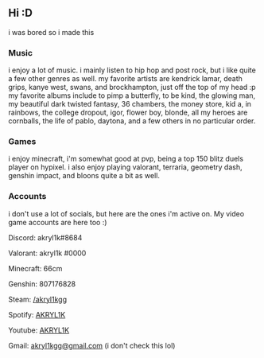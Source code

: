 ## Hi :D
i was bored so i made this

### Music
i enjoy a lot of music. i mainly listen to hip hop and post rock, but i like quite a few other genres as well. my favorite artists are kendrick lamar, death grips, kanye west, swans, and brockhampton, just off the top of my head :p my favorite albums include to pimp a butterfly, to be kind, the glowing man, my beautiful dark twisted fantasy, 36 chambers, the money store, kid a, in rainbows, the college dropout, igor, flower boy, blonde, all my heroes are cornballs, the life of pablo, daytona, and a few others in no particular order.

### Games
i enjoy minecraft, i'm somewhat good at pvp, being a top 150 blitz duels player on hypixel. i also enjoy playing valorant, terraria, geometry dash, genshin impact, and bloons quite a bit as well.

### Accounts
i don't use a lot of socials, but here are the ones i'm active on. My video game accounts are here too :)

Discord: akryl1k#8684

Valorant: akryl1k #0000

Minecraft: 66cm

Genshin: 807176828

Steam: [/akryl1kgg](https://steamcommunity.com/id/akryl1kgg/)

Spotify: [AKRYL1K](https://open.spotify.com/user/31aqcwkiiksmpurjeopcq5jbodle?si=29e89ed984d84211)

Youtube: [AKRYL1K](https://www.youtube.com/channel/UCoM4LZI2XfGlvh1IQ8qeu-A)

Gmail: akryl1kgg@gmail.com (i don't check this lol)
